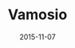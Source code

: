 ---
layout: site
title: "Vamosio"
date: 2015-11-07
categories: [community]
version: 1.3.8
major: 1
minor: 3
patch: 8
slug: vamosio
link: http://www.vamosio.com/home
permalink: /sites/:slug
---